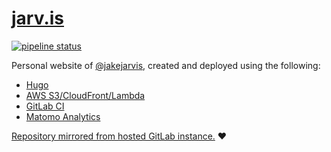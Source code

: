 # [jarv.is](https://jarv.is/)

[![pipeline status](https://git.jarv.is/jake/jarv.is/badges/master/pipeline.svg)](https://git.jarv.is/jake/jarv.is/commits/master)

Personal website of [@jakejarvis](https://github.com/jakejarvis), created and deployed using the following:

- [Hugo](https://github.com/gohugoio/hugo)
- [AWS S3/CloudFront/Lambda](https://aws.amazon.com/)
- [GitLab CI](https://git.jarv.is/jake/jarv.is/pipelines)
- [Matomo Analytics](https://matomo.org/)

[Repository mirrored from hosted GitLab instance.](https://git.jarv.is/jake/jarv.is) ❤️
